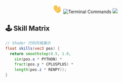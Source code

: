 <div align="center">
  <img src="https://raw.githubusercontent.com/ABSphreak/ABSphreak/master/gifs/Hi.gif" width="30px"> 
  
  <!-- 动态霓虹标题 -->
  <img src="https://readme-typing-svg.demolab.com?font=Cyberway+Riders&size=30&duration=4000&color=FF38E8&center=true&vCenter=true&width=600&lines=%24+echo+%22%C2%A0WELCOME+TO+MY+MATRIX%C2%A0%22;%24+./cyberpunk2077.exe;%24+cat+GIS_skills.txt;%24+nano+1980s_playlist" alt="Terminal Commands">

<!-- 3D代码立方体 -->
<img src="https://cyber.dabamos.de/88x31/88x31.gif" width="100"> 

</div>

## 🕹️ Skill Matrix 
```glsl
// Shader 代码风格展示
float skills(vec3 pos) {
  return smoothstep(0.5, 1.0, 
    sin(pos.x * PYTHON) * 
    fract(pos.y * CPLUSPLUS) * 
    length(pos.z * RENPY));
}
